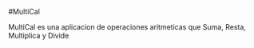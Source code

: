 #MultiCal
  
  MultiCal es una aplicacion de operaciones aritmeticas que Suma, Resta, Multiplica y Divide
   
   
  
  
